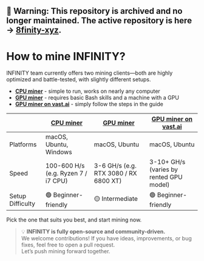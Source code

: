 🚨 **Warning: This repository is archived and no longer maintained. The active repository is here → [8finity-xyz](https://github.com/8finity-xyz).**
---------


# How to mine INFINITY?

INFINITY team currently offers two mining clients—both are highly optimized and battle-tested, with slightly different setups.
- [**CPU miner**](https://github.com/8finity-xyz/miner-cpu) - simple to run, works on nearly any computer
- [**GPU miner**](https://github.com/8finity-xyz/miner-gpu) - requires basic Bash skills and a machine with a GPU
- [**GPU miner on vast.ai**](https://github.com/8finity-xyz/miner-gpu/blob/main/guides/vast-ai.md) - simply follow the steps in the guide

| | [CPU miner](https://github.com/8finity-xyz/miner-cpu) | [GPU miner](https://github.com/8finity-xyz/miner-gpu) | [GPU miner on vast.ai](https://github.com/8finity-xyz/miner-gpu/blob/main/guides/vast-ai.md) |  
|--|--|--|--|
|Platforms| macOS, Ubuntu, Windows| macOS, Ubuntu| macOS, Ubuntu |
| Speed | 100-600 H/s (e.g. Ryzen 7 / i7 CPU) | 3-6 GH/s (e.g. RTX 3080 / RX 6800 XT) | 3-10+ GH/s (varies by rented GPU model) |
| Setup Difficulty | 🟢 Beginner-friendly | 🟡 Intermediate |  🟢 Beginner-friendly |

Pick the one that suits you best, and start mining now.

> 💡 **INFINITY is fully open-source and community-driven.**  
> We welcome contributions! If you have ideas, improvements, or bug fixes, feel free to open a pull request.  
> Let’s push mining forward together.
